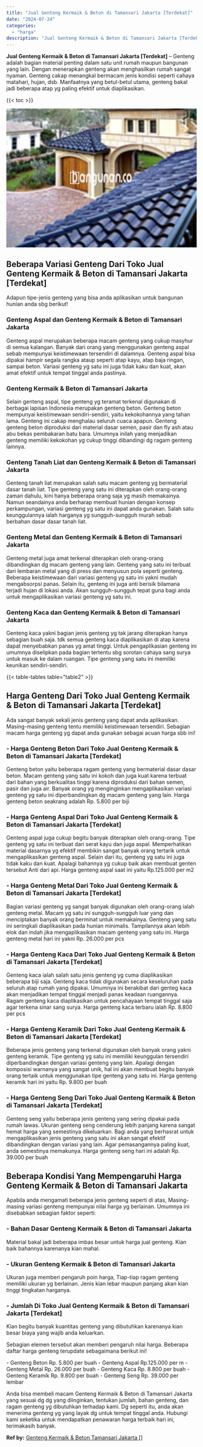 ```yaml
---
title: "Jual Genteng Kermaik & Beton di Tamansari Jakarta [Terdekat]"
date: "2024-07-24"
categories: 
  - "harga"
description: "Jual Genteng Kermaik & Beton di Tamansari Jakarta [Terdekat]. Anda bisa membeli macam Genteng Kermaik & Beton di Tamansari Jakarta yang sesuai dg dg yang dii..."
---
```


**Jual Genteng Kermaik & Beton di Tamansari Jakarta \[Terdekat\]** – Genteng adalah bagian material penting dalam satu unit rumah maupun bangunan yang lain. Dengan menerapkan genteng akan menghasilkan rumah sangat nyaman. Genteng cakap menangkal bermacam jenis kondisi seperti cahaya matahari, hujan, dsb. Manfaatnya yang betul-betul utama, genteng bakal jadi beberapa atap yg paling efektif untuk diaplikasikan.

{{< toc >}}

![Jual Genteng Kermaik & Beton di Tamansari Jakarta [Terdekat]](/images/genteng-minimalis-murah21.png)

## Beberapa Variasi Genteng Dari Toko Jual Genteng Kermaik & Beton di Tamansari Jakarta \[Terdekat\]

Adapun tipe-jenis genteng yang bisa anda aplikasikan untuk bangunan hunian anda sbg berikut!

### Genteng Aspal dan Genteng Kermaik & Beton di Tamansari Jakarta

Genteng aspal merupakan beberapa macam genteng yang cukup masyhur di semua kalangan. Banyak dari orang yang menggunakan genteng aspal sebab mempunyai keistimewaan tersendiri di dalamnya. Genteng aspal bisa dipakai hampir segala rangka ataup seperti atap kayu, atap baja ringan, sampai beton. Variasi genteng yg satu ini juga tidak kaku dan kuat, akan amat efektif untuk tempat tinggal anda pastinya.

### Genteng Kermaik & Beton di Tamansari Jakarta

Selain genteng aspal, tipe genteng yg teramat terkenal digunakan di berbagai lapisan Indonesia merupakan genteng beton. Genteng beton mempunyai keistimewaan sendiri-sendiri, yaitu kekokohannya yang tahan lama. Genteng ini cakap menghalau seluruh cuaca apapun. Genteng genteng beton diproduksi dari material dasar semen, pasir dan fly ash atau abu bekas pembakaran batu bara. Umumnya inilah yang menjadikan genteng memiliki kekokohan yg cukup tinggi dibandingi dg ragam genteng lainnya.

### Genteng Tanah Liat dan Genteng Kermaik & Beton di Tamansari Jakarta

Genteng tanah liat merupakan salah satu macam genteng yg bermaterial dasar tanah liat. Tipe genteng yang satu ini diterapkan oleh orang-orang zaman dahulu, kini hanya beberapa orang saja yg masih memakainya. Namun seandainya anda berharap membuat hunian dengan konsep perkampungan, variasi genteng yg satu ini dapat anda gunakan. Salah satu keunggulannya ialah harganya yg sungguh-sungguh murah sebab berbahan dasar dasar tanah liat.

### Genteng Metal dan Genteng Kermaik & Beton di Tamansari Jakarta

Genteng metal juga amat terkenal diterapkan oleh orang-orang dibandingkan dg macam genteng yang lain. Genteng yang satu ini terbuat dari lembaran metal yang di press dan menyusun pola seperti genteng. Beberapa keistimewaan dari variasi genteng yg satu ini yakni mudah mengabsorpsi panas. Selain itu, genteng ini juga anti berisik bilamana terjadi hujan di lokasi anda. Akan sungguh-sungguh tepat guna bagi anda untuk mengaplikasikan variasi genteng yg satu ini.

### Genteng Kaca dan Genteng Kermaik & Beton di Tamansari Jakarta

Genteng kaca yakni bagian jenis genteng yg tak jarang diterapkan hanya sebagian buah saja. tdk semua genteng kaca diaplikasikan di atap karena dapat menyebabkan panas yg amat tinggi. Untuk pengaplikasian genteng ini umumnya diselipkan pada bagian tertentu sbg sorotan cahaya sang surya untuk masuk ke dalam ruangan. Tipe genteng yang satu ini memiliki keunikan sendiri-sendiri.

{{< table-tables table="table2" >}}

## Harga Genteng Dari Toko Jual Genteng Kermaik & Beton di Tamansari Jakarta \[Terdekat\]

Ada sangat banyak sekali jenis genteng yang dapat anda aplikasikan. Masing-masing genteng tentu memiliki keistimewaan tersendiri. Sebagian macam harga genteng yg dapat anda gunakan sebagai acuan harga sbb ini!

### \- Harga Genteng Beton Dari Toko Jual Genteng Kermaik & Beton di Tamansari Jakarta \[Terdekat\]

Genteng beton yaitu beberapa ragam genteng yang bermaterial dasar dasar beton. Macam genteng yang satu ini kokoh dan juga kuat karena terbuat dari bahan yang berkualitas tinggi karena diproduksi dari bahan semen, pasir dan juga air. Banyak orang yg menginginkan mengaplikasikan variasi genteng yg satu ini diperbandingkan dg macam genteng yang lain. Harga genteng beton seakrang adalah Rp. 5.800 per biji

### \- Harga Genteng Aspal Dari Toko Jual Genteng Kermaik & Beton di Tamansari Jakarta \[Terdekat\]

Genteng aspal juga cukup begitu banyak diterapkan oleh orang-orang. Tipe genteng yg satu ini terbuat dari serat kayu dan juga aspal. Memperhatikan material dasarnya yg efektif membikin sangat banyak orang tertarik untuk mengaplikasikan genteng aspal. Selain dari itu, genteng yg satu ini juga tidak kaku dan kuat. Apalagi bahannya yg cukup baik akan membuat genten tersebut Anti dari api. Harga genteng aspal saat ini yaitu Rp.125.000 per m2

### \- Harga Genteng Metal Dari Toko Jual Genteng Kermaik & Beton di Tamansari Jakarta \[Terdekat\]

Bagian variasi genteng yg sangat banyak digunakan oleh orang-orang ialah genteng metal. Macam yg satu ini sungguh-sungguh luar yang dan menciptakan banyak orang berminat untuk memakainya. Genteng yang satu ini seringkali diaplikasikan pada hunian minimalis. Tampilannya akan lebih elok dan indah jika mengaplikasikan macam genteng yang satu ini. Harga genteng metal hari ini yakni Rp. 26.000 per pcs

### \- Harga Genteng Kaca Dari Toko Jual Genteng Kermaik & Beton di Tamansari Jakarta \[Terdekat\]

Genteng kaca ialah salah satu jenis genteng yg cuma diaplikasikan beberapa biji saja. Genteng kaca tidak digunakan secara keseluruhan pada seluruh atap rumah yang dipakai. Umumnya ini berakibat dari genteg kaca akan menjadikan tempat tinggal menjadi panas keadaan ruangannya. Ragam genteng kaca diaplikasikan untuk pencahayaan tempat tinggal saja agar terkena sinar sang surya. Harga genteng kaca terbaru ialah Rp. 8.800 per pcs

### \- Harga Genteng Keramik Dari Toko Jual Genteng Kermaik & Beton di Tamansari Jakarta \[Terdekat\]

Beberapa jenis genteng yang terkenal digunakan oleh banyak orang yakni genteng keramik. Tipe genteng yg satu ini memiliki keunggulan tersendiri diperbandingkan dengan variasi genteng yang lain. Apalagi dengan komposisi warnanya yang sangat unik, hal ini akan membuat begitu banyak orang tertaik untuk menggunakan tipe genteng yang satu ini. Harga genteng keramik hari ini yaitu Rp. 9.800 per buah

### \- Harga Genteng Seng Dari Toko Jual Genteng Kermaik & Beton di Tamansari Jakarta \[Terdekat\]

Genteng seng yaitu beberapa jenis genteng yang sering dipakai pada rumah lawas. Ukuran genteng seng cenderung lebih panjang karena sangat hemat harga yang semestinya dikeluarkan. Bagi anda yang berhasrat untuk mengaplikasikan jenis genteng yang satu ini akan sangat efektif dibandingkan dengan variasi yang lain. Agar pemasangannya paling kuat, anda semestinya memakunya. Harga genteng seng hari ini adalah Rp. 39.000 per buah

## Beberapa Kondisi Yang Mempengaruhi Harga Genteng Kermaik & Beton di Tamansari Jakarta

Apabila anda mengamati beberapa jenis genteng seperti di atas, Masing-masing variasi genteng mempunyai nilai harga yg berlainan. Umumnya ini disebabkan sebagian faktor seperti:

### \- Bahan Dasar Genteng Kermaik & Beton di Tamansari Jakarta

Material bakal jadi beberapa imbas besar untuk harga jual genteng. Kian baik bahannya karenanya kian mahal.

### \- Ukuran Genteng Kermaik & Beton di Tamansari Jakarta

Ukuran juga memberi pengaruh poin harga, Tiap-tiap ragam genteng memiliki ukuran yg berlainan. Jenis kian lebar maupun panjang akan kian tinggi tingkatan harganya.

### \- Jumlah Di Toko Jual Genteng Kermaik & Beton di Tamansari Jakarta \[Terdekat\]

Kian begitu banyak kuantitas genteng yang dibutuhkan karenanya kian besar biaya yang wajib anda keluarkan.

Sebagian elemen tersebut akan memberi pengaruh nilai harga. Beberapa daftar harga genteng terupdate sebagaimana berikut ini!

\- Genteng Beton Rp. 5.800 per buah - Genteng Aspal Rp.125.000 per m - Genteng Metal Rp. 26.000 per buah - Genteng Kaca Rp. 8.800 per buah - Genteng Keramik Rp. 9.800 per buah - Genteng Seng Rp. 39.000 per lembar

Anda bisa membeli macam Genteng Kermaik & Beton di Tamansari Jakarta yang sesuai dg dg yang diinginkan, tentukan jumlah, bahan genteng, dan ragam genteng yg dibutuhkan terhadap kami. Dg seperti itu, anda akan menerima genteng yg yang layak dg untuk tempat tinggal anda. Hubungi kami seketika untuk mendapatkan penawaran harga terbaik hari ini, terimakasih banyak.

**Ref by:**  [Genteng Kermaik & Beton  Tamansari Jakarta []](https://id.wikipedia.org/wiki/Genteng)
